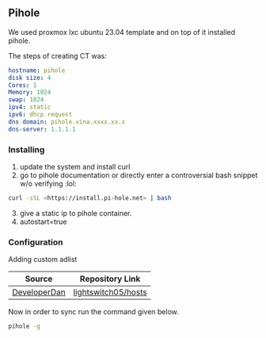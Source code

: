 ## Pihole 

We used proxmox lxc ubuntu 23.04 template and on top of it installed pihole. 


The steps of creating CT was:

```yaml
hostname: pihole
disk size: 4
Cores: 1
Memory: 1024
swap: 1024
ipv4: static
ipv6: dhcp request
dns domain: pihole.vina.xxxx.xx.x
dns-server: 1.1.1.1
```


### Installing

1. update the system and install curl
2. go to pihole documentation or directly enter a controversial bash snippet w/o verifying :lol:

```bash
curl -sSL <https://install.pi-hole.net> | bash
```

3. give a static ip to pihole container.
4. autostart=true





### Configuration 

Adding custom adlist

| Source | Repository Link |
|--------|------------------|
| [DeveloperDan](https://www.github.developerdan.com/hosts/lists/ads-and-tracking-extended.txt) | [lightswitch05/hosts](https://github.com/lightswitch05/hosts) |

Now in order to sync run the command given below.

```bash
pihole -g 
```


